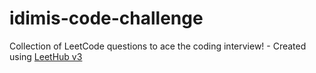 # idimis-code-challenge
Collection of LeetCode questions to ace the coding interview! - Created using [LeetHub v3](https://github.com/raphaelheinz/LeetHub-3.0)
